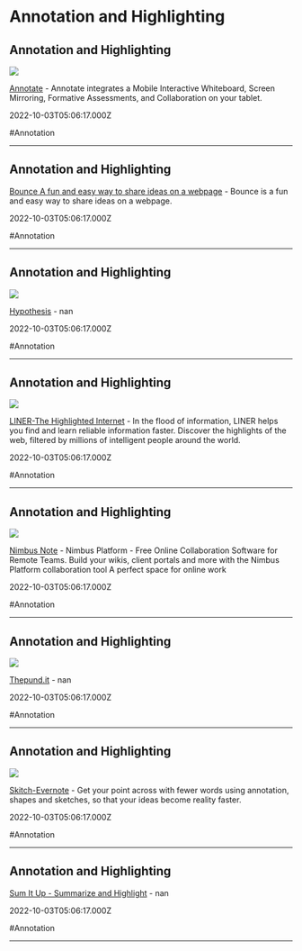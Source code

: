 # Annotation and Highlighting

## Annotation and Highlighting

![](https://annotate.net/resources/siteimages/logo1.png)

[Annotate](https://annotate.net) - Annotate integrates a Mobile Interactive Whiteboard, Screen Mirroring, Formative Assessments, and Collaboration on your tablet.

2022-10-03T05:06:17.000Z

#Annotation

---

## Annotation and Highlighting

[Bounce A fun and easy way to share ideas on a webpage](https://www.bounceapp.com) - Bounce is a fun and easy way to share ideas on a webpage.

2022-10-03T05:06:17.000Z

#Annotation

---

## Annotation and Highlighting

![](https://d242fdlp0qlcia.cloudfront.net/uploads/2020/05/25133654/HypothesisFeaturedDefault.png)

[Hypothesis](https://hypothes.is) - nan

2022-10-03T05:06:17.000Z

#Annotation

---

## Annotation and Highlighting

![](https://getliner.com/landing/image/og_image.jpg)

[LINER-The Highlighted Internet](https://getliner.com) - In the flood of information, LINER helps you find and learn reliable information faster. Discover the highlights of the web, filtered by millions of intelligent people around the world.

2022-10-03T05:06:17.000Z

#Annotation

---

## Annotation and Highlighting

![](https://nimbusweb.me/wp-content/uploads/2022/11/preview-note.jpg)

[Nimbus Note](https://nimbusweb.me) - Nimbus Platform - Free Online Collaboration Software for Remote Teams. Build your wikis, client portals and more with the Nimbus Platform collaboration tool  A perfect space for online work

2022-10-03T05:06:17.000Z

#Annotation

---

## Annotation and Highlighting

![](https://thepund.it/wp-content/uploads/2014/11/Pundit-Animal-Farm.jpg)

[Thepund.it](https://thepund.it) - nan

2022-10-03T05:06:17.000Z

#Annotation

---

## Annotation and Highlighting

![](https://images.prismic.io/evernote/509c3ac6-646c-4873-910b-38864d186ee9_og-image.png)

[Skitch-Evernote](https://evernote.com/skitch) - Get your point across with fewer words using annotation, shapes and sketches, so that your ideas become reality faster.

2022-10-03T05:06:17.000Z

#Annotation

---

## Annotation and Highlighting

[Sum It Up - Summarize and Highlight](https://rachitgulati.com/sum-it-up) - nan

2022-10-03T05:06:17.000Z

#Annotation

---
